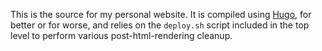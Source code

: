 This is the source for my personal website.  It is compiled using [Hugo][hugo],
for better or for worse, and relies on the `deploy.sh` script included in the
top level to perform various post-html-rendering cleanup.

[hugo]: https://gohugo.io/ 
